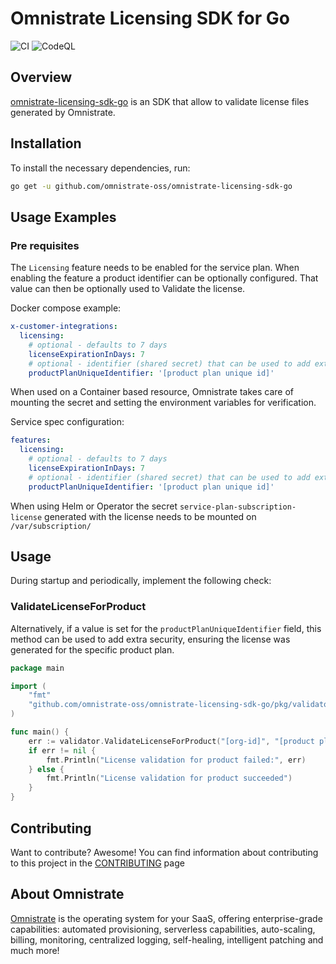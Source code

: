 # Omnistrate Licensing SDK for Go

![CI](https://github.com/omnistrate-oss/omnistrate-licensing-sdk-go/actions/workflows/build.yml/badge.svg) 
![CodeQL](https://github.com/omnistrate-oss/omnistrate-licensing-sdk-go/actions/workflows/codeql.yml/badge.svg)

## Overview

[omnistrate-licensing-sdk-go](https://github.com/omnistrate-oss/omnistrate-licensing-sdk-go) is an SDK that allow to validate license files generated by Omnistrate. 

## Installation

To install the necessary dependencies, run:
```sh
go get -u github.com/omnistrate-oss/omnistrate-licensing-sdk-go
```

## Usage Examples

### Pre requisites

The `Licensing` feature needs to be enabled for the service plan. When enabling the feature a product identifier can be optionally configured. That value can then be optionally used to Validate the license. 

Docker compose example: 
```yaml
x-customer-integrations:
  licensing: 
    # optional - defaults to 7 days
    licenseExpirationInDays: 7
    # optional - identifier (shared secret) that can be used to add extra security on validation - defaults to product tier id
    productPlanUniqueIdentifier: '[product plan unique id]' 
```

When used on a Container based resource, Omnistrate takes care of mounting the secret and setting the environment variables for verification. 

Service spec configuration:
```yaml
features:
  licensing:
    # optional - defaults to 7 days
    licenseExpirationInDays: 7 
    # optional - identifier (shared secret) that can be used to add extra security on validation - defaults to product tier id
    productPlanUniqueIdentifier: '[product plan unique id]'

```

When using Helm or Operator the secret `service-plan-subscription-license` generated with the license needs to be mounted on `/var/subscription/`

## Usage

During startup and periodically, implement the following check:

### ValidateLicenseForProduct

Alternatively, if a value is set for the `productPlanUniqueIdentifier` field, this method can be used to add extra security, ensuring the license was generated for the specific product plan. 

```go
package main

import (
	"fmt"
	"github.com/omnistrate-oss/omnistrate-licensing-sdk-go/pkg/validator"
)

func main() {
	err := validator.ValidateLicenseForProduct("[org-id]", "[product plan unique id]")  value should be hardcoded, based on the value configured when enabling the feature
	if err != nil {
		fmt.Println("License validation for product failed:", err)
	} else {
		fmt.Println("License validation for product succeeded")
	}
}
```

## Contributing

Want to contribute? Awesome! You can find information about contributing to this
project in the [CONTRIBUTING](/CONTRIBUTING.md) page

## About Omnistrate

[Omnistrate](https://omnistrate.com/) is the operating system for your SaaS,
offering enterprise-grade capabilities: automated provisioning, serverless
capabilities, auto-scaling, billing, monitoring, centralized logging,
self-healing, intelligent patching and much more!

